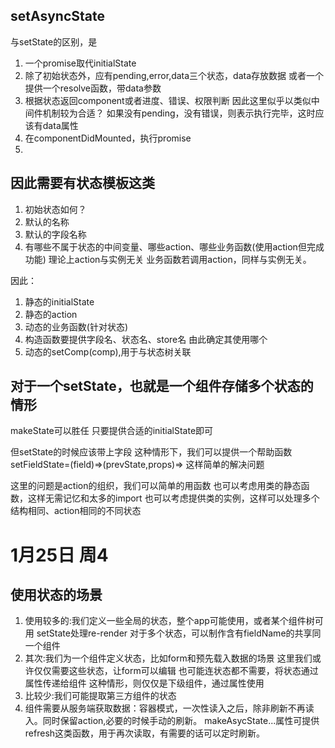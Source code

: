 
## setAsyncState
与setState的区别，是
1. 一个promise取代initialState
1. 除了初始状态外，应有pending,error,data三个状态，data存放数据
  或者一个提供一个resolve函数，带data参数
1. 根据状态返回component或者进度、错误、权限判断
  因此这里似乎以类似中间件机制较为合适？
  如果没有pending，没有错误，则表示执行完毕，这时应该有data属性
1. 在componentDidMounted，执行promise
1. 
## 因此需要有状态模板这类
1. 初始状态如何？
1. 默认的名称
1. 默认的字段名称
1. 有哪些不属于状态的中间变量、哪些action、哪些业务函数(使用action但完成功能)
  理论上action与实例无关
  业务函数若调用action，同样与实例无关。

因此：
1. 静态的initialState
1. 静态的action
1. 动态的业务函数(针对状态)
1. 构造函数要提供字段名、状态名、store名
  由此确定其使用哪个
1. 动态的setComp(comp),用于与状态树关联

## 对于一个setState，也就是一个组件存储多个状态的情形
makeState可以胜任
只要提供合适的initialState即可

但setState的时候应该带上字段
这种情形下，我们可以提供一个帮助函数setFieldState=(field)=>(prevState,props)=>
这样简单的解决问题

这里的问题是action的组织，我们可以简单的用函数
也可以考虑用类的静态函数，这样无需记忆和太多的import
也可以考虑提供类的实例，这样可以处理多个结构相同、action相同的不同状态




# 1月25日 周4

## 使用状态的场景
1. 使用较多的:我们定义一些全局的状态，整个app可能使用，或者某个组件树可用
  setState处理re-render
  对于多个状态，可以制作含有fieldName的共享同一个组件
1. 其次:我们为一个组件定义状态，比如form和预先载入数据的场景
  这里我们或许仅仅需要这些状态，让form可以编辑
  也可能连状态都不需要，将状态通过属性传递给组件
  这种情形，则仅仅是下级组件，通过属性使用
1. 比较少:我们可能提取第三方组件的状态
1. 组件需要从服务端获取数据：容器模式，一次性读入之后，除非刷新不再读入。同时保留action,必要的时候手动的刷新。
  makeAsycState...属性可提供refresh这类函数，用于再次读取，有需要的话可以定时刷新。
